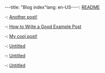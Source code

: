 ---title: "Blog index"lang: en-US----: [README](./posts/README.html)

-: [Another post!](./posts/another_post.html)

-: [How to Write a Good Example Post](./posts/example_post.html)

-: [My cool post!](./posts/my_cool_post.html)

-: [Untitled](./posts/ano.html)

-: [Untitled](./posts/my_.html)

-: [Untitled](./posts/exa.html)

